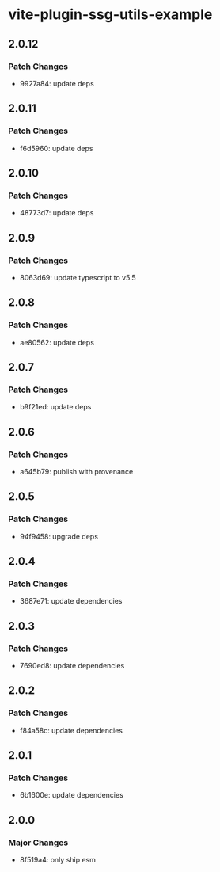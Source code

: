 # vite-plugin-ssg-utils-example

## 2.0.12

### Patch Changes

- 9927a84: update deps

## 2.0.11

### Patch Changes

- f6d5960: update deps

## 2.0.10

### Patch Changes

- 48773d7: update deps

## 2.0.9

### Patch Changes

- 8063d69: update typescript to v5.5

## 2.0.8

### Patch Changes

- ae80562: update deps

## 2.0.7

### Patch Changes

- b9f21ed: update deps

## 2.0.6

### Patch Changes

- a645b79: publish with provenance

## 2.0.5

### Patch Changes

- 94f9458: upgrade deps

## 2.0.4

### Patch Changes

- 3687e71: update dependencies

## 2.0.3

### Patch Changes

- 7690ed8: update dependencies

## 2.0.2

### Patch Changes

- f84a58c: update dependencies

## 2.0.1

### Patch Changes

- 6b1600e: update dependencies

## 2.0.0

### Major Changes

- 8f519a4: only ship esm
